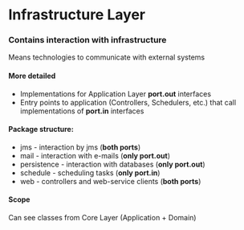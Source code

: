 # Infrastructure Layer

### Contains interaction with infrastructure

Means technologies to communicate with external systems

#### More detailed

* Implementations for Application Layer **port.out** interfaces
* Entry points to application (Controllers, Schedulers, etc.) that call implementations of **port.in** interfaces

#### Package structure:

* jms - interaction by jms (**both ports**)
* mail - interaction with e-mails (**only port.out**)
* persistence - interaction with databases (**only port.out**)
* schedule - scheduling tasks (**only port.in**)
* web - controllers and web-service clients (**both ports**)

#### Scope
Can see classes from Core Layer (Application + Domain)